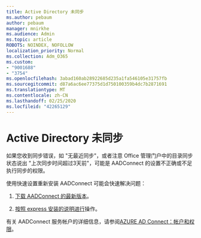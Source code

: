 ```yaml
---
title: Active Directory 未同步
ms.author: pebaum
author: pebaum
manager: mnirkhe
ms.audience: Admin
ms.topic: article
ROBOTS: NOINDEX, NOFOLLOW
localization_priority: Normal
ms.collection: Adm_O365
ms.custom:
- "9001688"
- "3754"
ms.openlocfilehash: 3abad160ab28922685d235a1fa546105e31757fb
ms.sourcegitcommit: d87a6ac6ee77375d1d750100359b4dc7b2871691
ms.translationtype: MT
ms.contentlocale: zh-CN
ms.lasthandoff: 02/25/2020
ms.locfileid: "42265129"
---
```

# <a name="active-directory-not-syncing"></a>Active Directory 未同步

如果您收到同步错误，如 "无最近同步"，或者注意 Office 管理门户中的目录同步状态说出 "上次同步时间超过3天前"，可能是 AADConnect 的设置不正确或不足执行同步的权限。  

使用快速设置重新安装 AADConnect 可能会快速解决问题：

1. [下载 AADConnect 的最新版本](https://go.microsoft.com/fwlink/?LinkId=615771)。

2. [按照 express 安装的说明进行](https://docs.microsoft.com/azure/active-directory/hybrid/how-to-connect-install-express)操作。

有关 AADConnect 服务帐户的详细信息，请参阅[AZURE AD Connect：帐户和权限](https://docs.microsoft.com/azure/active-directory/hybrid/reference-connect-accounts-permissions)。
